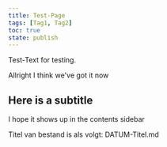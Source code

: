 ```yaml
---
title: Test-Page
tags: [Tag1, Tag2]
toc: true
state: publish
---
```


Test-Text for testing.

Allright I think we've got it now

## Here is a subtitle
I hope it shows up in the contents sidebar

Titel van bestand is als volgt: DATUM-Titel.md
